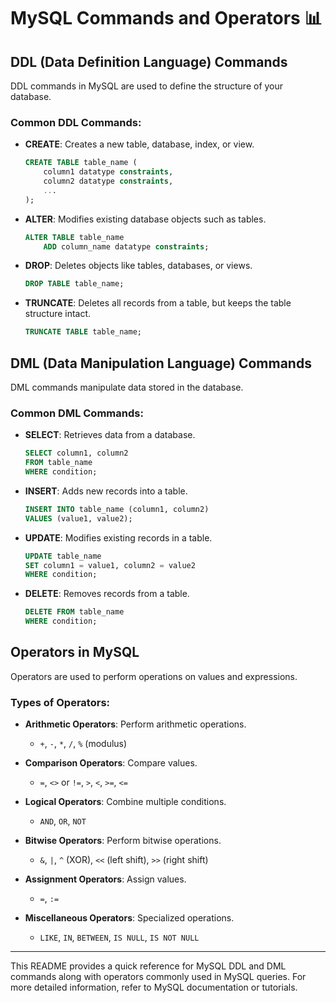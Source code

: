 # MySQL Commands and Operators 📊

## DDL (Data Definition Language) Commands
DDL commands in MySQL are used to define the structure of your database.

### Common DDL Commands:
- **CREATE**: Creates a new table, database, index, or view.
  ```sql
  CREATE TABLE table_name (
      column1 datatype constraints,
      column2 datatype constraints,
      ...
  );
  ```

- **ALTER**: Modifies existing database objects such as tables.
  ```sql
  ALTER TABLE table_name
      ADD column_name datatype constraints;
  ```

- **DROP**: Deletes objects like tables, databases, or views.
  ```sql
  DROP TABLE table_name;
  ```

- **TRUNCATE**: Deletes all records from a table, but keeps the table structure intact.
  ```sql
  TRUNCATE TABLE table_name;
  ```

## DML (Data Manipulation Language) Commands
DML commands manipulate data stored in the database.

### Common DML Commands:
- **SELECT**: Retrieves data from a database.
  ```sql
  SELECT column1, column2
  FROM table_name
  WHERE condition;
  ```

- **INSERT**: Adds new records into a table.
  ```sql
  INSERT INTO table_name (column1, column2)
  VALUES (value1, value2);
  ```

- **UPDATE**: Modifies existing records in a table.
  ```sql
  UPDATE table_name
  SET column1 = value1, column2 = value2
  WHERE condition;
  ```

- **DELETE**: Removes records from a table.
  ```sql
  DELETE FROM table_name
  WHERE condition;
  ```

## Operators in MySQL
Operators are used to perform operations on values and expressions.

### Types of Operators:
- **Arithmetic Operators**: Perform arithmetic operations.
  - `+`, `-`, `*`, `/`, `%` (modulus)

- **Comparison Operators**: Compare values.
  - `=`, `<>` or `!=`, `>`, `<`, `>=`, `<=`

- **Logical Operators**: Combine multiple conditions.
  - `AND`, `OR`, `NOT`

- **Bitwise Operators**: Perform bitwise operations.
  - `&`, `|`, `^` (XOR), `<<` (left shift), `>>` (right shift)

- **Assignment Operators**: Assign values.
  - `=`, `:=`

- **Miscellaneous Operators**: Specialized operations.
  - `LIKE`, `IN`, `BETWEEN`, `IS NULL`, `IS NOT NULL`

---

This README provides a quick reference for MySQL DDL and DML commands along with operators commonly used in MySQL queries. For more detailed information, refer to MySQL documentation or tutorials.
